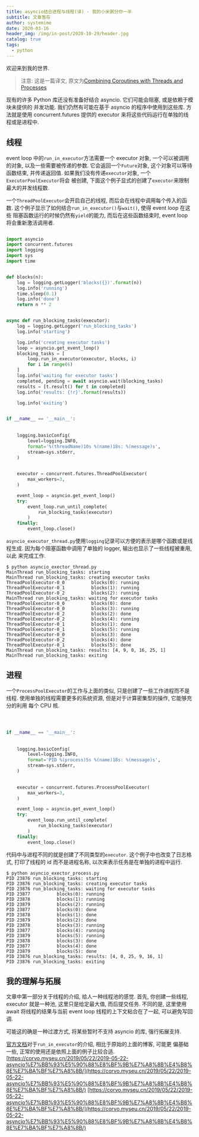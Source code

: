 ```yaml
---
title: asyncio结合进程与线程(译) - 我的小米粥分你一半
subtitle: 文章暂存
author: systemime
date: 2020-03-16
header_img: /img/in-post/2020-10-29/header.jpg
catalog: true
tags:
  - python
---
```


欢迎来到我的世界.

<!-- more -->

> 注意: 这是一篇译文, 原文为[Combining Coroutines with Threads and Processes](https://pymotw.com/3/asyncio/executors.html)

现有的许多 Python 库还没有准备好结合 asyncio. 它们可能会阻塞, 或是依赖于模块未提供的 并发功能. 我们仍然有可能在基于 asyncio 的程序中使用到这些库. 方法就是使用 concurrent.futures 提供的 executor 来将这些代码运行在单独的线程或是进程中.

## [](#线程 "线程")线程

event loop 中的`run_in_executor`方法需要一个 executor 对象, 一个可以被调用的对象, 以及一些需要被传递的参数. 它会返回一个`Future`对象, 这个对象可以等待函数结束, 并传递返回值. 如果我们没有传递`executor`对象, 一个`ExecutorPoolExecutor`将会 被创建, 下面这个例子显式的创建了`executor`来限制最大的并发线程数.

一个`ThreadPoolExecutor`会开启自己的线程, 而后会在线程中调用每个传入的函数. 这个例子显示了如何结合`run_in_executor()`与`wait()`, 使得 event loop 在这些 阻塞函数运行的时候仍然有`yield`的能力, 而后在这些函数结束时, event loop 将会重新激活调用者.

```python

import asyncio
import concurrent.futures
import logging
import sys
import time


def blocks(n):
    log = logging.getLogger('blocks({})'.format(n))
    log.info('running')
    time.sleep(0.1)
    log.info('done')
    return n ** 2


async def run_blocking_tasks(executor):
    log = logging.getLogger('run_blocking_tasks')
    log.info('starting')

    log.info('creating executor tasks')
    loop = asyncio.get_event_loop()
    blocking_tasks = [
        loop.run_in_executor(executor, blocks, i)
        for i in range(6)
    ]
    log.info('waiting for executor tasks')
    completed, pending = await asyncio.wait(blocking_tasks)
    results = [t.result() for t in completed]
    log.info('results: {!r}'.format(results))

    log.info('exiting')


if __name__ == '__main__':
    
    
    logging.basicConfig(
        level=logging.INFO,
        format='%(threadName)10s %(name)18s: %(message)s',
        stream=sys.stderr,
    )

    
    executor = concurrent.futures.ThreadPoolExecutor(
        max_workers=3,
    )

    event_loop = asyncio.get_event_loop()
    try:
        event_loop.run_until_complete(
            run_blocking_tasks(executor)
        )
    finally:
        event_loop.close()
```

`asyncio_executor_thread.py`使用`logging`记录可以方便的表示是哪个函数或是线程生成. 因为每个阻塞函数中调用了单独的 logger, 输出也显示了一些线程被重用, 以此 来完成工作.

```plain
$ python asyncio_exector_thread.py
MainThread run_blocking_tasks: starting
MainThread run_blocking_tasks: creating executor tasks
ThreadPoolExecutor-0_0          blocks(0): running
ThreadPoolExecutor-0_1          blocks(1): running
ThreadPoolExecutor-0_2          blocks(2): running
MainThread run_blocking_tasks: waiting for executor tasks
ThreadPoolExecutor-0_0          blocks(0): done
ThreadPoolExecutor-0_0          blocks(3): running
ThreadPoolExecutor-0_2          blocks(2): done
ThreadPoolExecutor-0_2          blocks(4): running
ThreadPoolExecutor-0_1          blocks(1): done
ThreadPoolExecutor-0_1          blocks(5): running
ThreadPoolExecutor-0_0          blocks(3): done
ThreadPoolExecutor-0_2          blocks(4): done
ThreadPoolExecutor-0_1          blocks(5): done
MainThread run_blocking_tasks: results: [4, 9, 0, 16, 25, 1]
MainThread run_blocking_tasks: exiting
```

## [](#进程 "进程")进程

一个`ProcessPoolExecutor`的工作与上面的类似, 只是创建了一些工作进程而不是线程. 使用单独的线程需要更多的系统资源, 但是对于计算密集型的操作, 它能够充分的利用 每个 CPU 核.

```python



if __name__ == '__main__':
    
    
    logging.basicConfig(
        level=logging.INFO,
        format='PID %(process)5s %(name)18s: %(message)s',
        stream=sys.stderr,
    )

    
    executor = concurrent.futures.ProcessPoolExecutor(
        max_workers=3,
    )

    event_loop = asyncio.get_event_loop()
    try:
        event_loop.run_until_complete(
            run_blocking_tasks(executor)
        )
    finally:
        event_loop.close()
```

代码中与进程不同的就是创建了不同类型的`executor`. 这个例子中也改变了日志格式, 打印了线程的 id 而不是进程名称, 以次来表示任务是在单独的进程中运行.

```plain
$ python asyncio_exector_process.py
PID 23876 run_blocking_tasks: starting
PID 23876 run_blocking_tasks: creating executor tasks
PID 23876 run_blocking_tasks: waiting for executor tasks
PID 23877          blocks(0): running
PID 23878          blocks(1): running
PID 23879          blocks(2): running
PID 23877          blocks(0): done
PID 23878          blocks(1): done
PID 23879          blocks(2): done
PID 23878          blocks(3): running
PID 23877          blocks(4): running
PID 23879          blocks(5): running
PID 23878          blocks(3): done
PID 23877          blocks(4): done
PID 23879          blocks(5): done
PID 23876 run_blocking_tasks: results: [4, 0, 25, 9, 16, 1]
PID 23876 run_blocking_tasks: exiting
```

## [](#我的理解与拓展 "我的理解与拓展")我的理解与拓展

文章中第一部分关于线程的介绍, 给人一种线程池的感觉. 首先, 你创建一些线程, executor 就是一种池, 这里只是给定最大值, 而后提交任务. 不同的是, 这里使用 await 将线程的结果与当前 event loop 线程的上下文粘合在了一起, 可以避免写回调.

可能这的确是一种过渡方式, 将某些暂时不支持 asyncio 的库, 强行拓展支持.

[官方文档](https://docs.python.org/3/library/asyncio-eventloop.html#executing-code-in-thread-or-process-pools)对于`run_in_executor`的介绍, 相比于原始的上面的博客, 可能更 偏基础一些, 正常的使用还是依照上面的例子比较合适. 
 [https://corvo.myseu.cn/2019/05/22/2019-05-22-asyncio%E7%BB%93%E5%90%88%E8%BF%9B%E7%A8%8B%E4%B8%8E%E7%BA%BF%E7%A8%8B/](https://corvo.myseu.cn/2019/05/22/2019-05-22-asyncio%E7%BB%93%E5%90%88%E8%BF%9B%E7%A8%8B%E4%B8%8E%E7%BA%BF%E7%A8%8B/) 
 [https://corvo.myseu.cn/2019/05/22/2019-05-22-asyncio%E7%BB%93%E5%90%88%E8%BF%9B%E7%A8%8B%E4%B8%8E%E7%BA%BF%E7%A8%8B/](https://corvo.myseu.cn/2019/05/22/2019-05-22-asyncio%E7%BB%93%E5%90%88%E8%BF%9B%E7%A8%8B%E4%B8%8E%E7%BA%BF%E7%A8%8B/)
